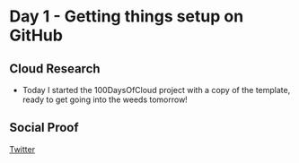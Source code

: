 # Day 1 - Getting things setup on GitHub

## Cloud Research

- Today I started the 100DaysOfCloud project with a copy of the template, ready to get going into the weeds tomorrow!

## Social Proof

[Twitter](https://twitter.com/cyberjohn80/status/1512358324171386881)
